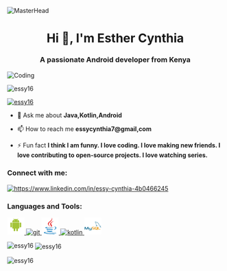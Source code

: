 ![MasterHead](https://img.freepik.com/free-vector/app-development-illustration_52683-47743.jpg?size=626&ext=jpg)
<h1 align="center">Hi 👋, I'm Esther Cynthia</h1>
<h3 align="center">A passionate Android developer from Kenya</h3>
<img align="center" alt="Coding" width="400" src="https://gifdb.com/images/high/cartoon-character-louise-belcher-coding-is-fun-ctmkcciuc1gyxos2.gif">


<p align="left"> <img src="https://komarev.com/ghpvc/?username=essy16&label=Profile%20views&color=0e75b6&style=flat" alt="essy16" /> </p>

<p align="left"> <a href="https://github.com/ryo-ma/github-profile-trophy"><img src="https://github-profile-trophy.vercel.app/?username=essy16" alt="essy16" /></a> </p>

- 💬 Ask me about **Java,Kotlin,Android**

- 📫 How to reach me **essycynthia7@gmail,com**

- ⚡ Fun fact **I think I am funny. 
I love coding. 
I love making new friends. 
I love contributing to open-source projects.
I love watching series.**

<h3 align="left">Connect with me:</h3>
<p align="left">
<a href="https://linkedin.com/in/https://www.linkedin.com/in/essy-cynthia-4b0466245" target="blank"><img align="center" src="https://raw.githubusercontent.com/rahuldkjain/github-profile-readme-generator/master/src/images/icons/Social/linked-in-alt.svg" alt="https://www.linkedin.com/in/essy-cynthia-4b0466245" height="30" width="40" /></a>
</p>

<h3 align="left">Languages and Tools:</h3>
<p align="left"> <a href="https://developer.android.com" target="_blank" rel="noreferrer"> <img src="https://raw.githubusercontent.com/devicons/devicon/master/icons/android/android-original-wordmark.svg" alt="android" width="40" height="40"/> </a> <a href="https://git-scm.com/" target="_blank" rel="noreferrer"> <img src="https://www.vectorlogo.zone/logos/git-scm/git-scm-icon.svg" alt="git" width="40" height="40"/> </a> <a href="https://www.java.com" target="_blank" rel="noreferrer"> <img src="https://raw.githubusercontent.com/devicons/devicon/master/icons/java/java-original.svg" alt="java" width="40" height="40"/> </a> <a href="https://kotlinlang.org" target="_blank" rel="noreferrer"> <img src="https://www.vectorlogo.zone/logos/kotlinlang/kotlinlang-icon.svg" alt="kotlin" width="40" height="40"/> </a> <a href="https://www.mysql.com/" target="_blank" rel="noreferrer"> <img src="https://raw.githubusercontent.com/devicons/devicon/master/icons/mysql/mysql-original-wordmark.svg" alt="mysql" width="40" height="40"/> </a> </p>

<p><img align="left" src="https://github-readme-stats.vercel.app/api/top-langs?username=essy16&show_icons=true&locale=en&layout=compact" alt="essy16" /></p>

<p>&nbsp;<img align="center" src="https://github-readme-stats.vercel.app/api?username=essy16&show_icons=true&locale=en" alt="essy16" /></p>

<p><img align="center" src="https://github-readme-streak-stats.herokuapp.com/?user=essy16&" alt="essy16" /></p>
